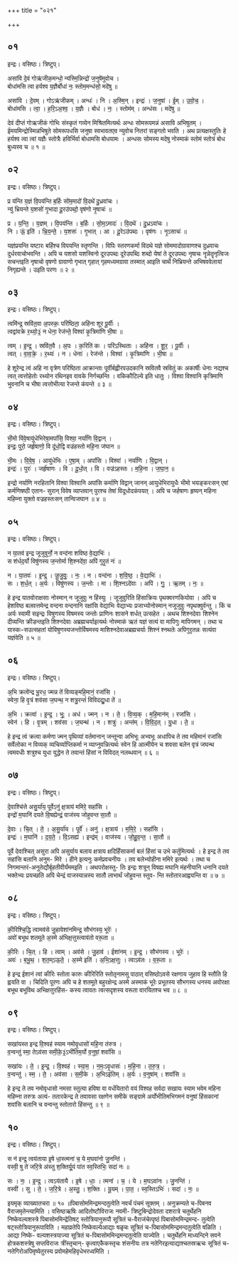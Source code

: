 +++
title = "०२१"

+++


## ०१
इन्द्रः। वसिष्ठः। त्रिष्टुप्।

असा॑वि दे॒वं गोऋ॑जीक॒मन्धो॒ न्य॑स्मि॒न्निन्द्रो॑ ज॒नुषे॑मुवोच ।  
बोधा॑मसि त्वा हर्यश्व य॒ज्ञैर्बोधा॑ नः॒ स्तोम॒मन्ध॑सो॒ मदे॑षु ॥

असा॑वि । दे॒वम् । गोऽऋ॑जीकम् । अन्धः॑ । नि । अ॒स्मि॒न् । इन्द्रः॑ । ज॒नुषा॑ । ई॒म् । उ॒वो॒च॒ ।  
बोधा॑मसि । त्वा॒ । ह॒रि॒ऽअ॒श्व॒ । य॒ज्ञैः । बोध॑ । नः॒ । स्तोम॑म् । अन्ध॑सः । मदे॑षु ॥

देवं दीप्तं गोऋजीकं गोभिः संस्कृतं गव्येन मिश्रितमित्यर्थः अन्धः सोमरूपमन्नं असावि अभिषुतम् । ईमयमिन्द्रोस्मिन्नभिषुते सोमरूपधसि जनुषा स्वभावतएव न्युवोच नितरां सङ्गतो भवति । अथ प्रत्यक्षस्तुतिः हे हर्यश्व त्वा त्वां यज्ञैः स्तोत्रैः हविर्भिर्वा बोधामसि बोधयामः । अन्धसः सोमस्य मदेषु नोस्माकं स्तोमं स्तोत्रं बोध बुध्यस्व च ॥ १ ॥

## ०२
इन्द्रः। वसिष्ठः। त्रिष्टुप्।

प्र य॑न्ति य॒ज्ञं वि॒पय॑न्ति ब॒र्हिः सो॑म॒मादो॑ वि॒दथे॑ दु॒ध्रवा॑चः ।  
न्यु॑ भ्रियन्ते य॒शसो॑ गृ॒भादा दू॒रउ॑पब्दो॒ वृष॑णो नृ॒षाचः॑ ॥

प्र । य॒न्ति॒ । य॒ज्ञम् । वि॒पय॑न्ति । ब॒र्हिः । सो॒म॒ऽमादः॑ । वि॒दथे॑ । दु॒ध्रऽवा॑चः ।  
नि । ऊं॒ इति॑ । भ्रि॒य॒न्ते॒ । य॒शसः॑ । गृ॒भात् । आ । दू॒रेऽउ॑पब्दः । वृष॑णः । नृ॒ऽसाचः॑ ॥

यज्ञंप्रयन्ति यष्टारः बर्हिश्च विपयन्ति स्तृणन्ति । विपिः स्तरणकर्मा विदथे यज्ञे सोममादोग्रावाणश्च दुध्रवाचः दुर्धरवाचोभवन्ति । अपि च यशसो यशस्विनो दूरउपब्दः दूरेउपब्दिः शब्दो येषां ते दूरउपब्दः नृषाचः नॄन्नेतॄनृत्विजः सचन्तइति नृषाचो वृषणो ग्रावाणो गृभात् गृहात् गृहमध्यमग्रावा तस्मात् आइति चार्थे निभ्रियन्ते अभिषववेलायां निगृह्यन्ते । उइति परणः ॥ २ ॥

## ०३
इन्द्रः। वसिष्ठः। त्रिष्टुप्।

त्वमि॑न्द्र॒ स्रवि॑त॒वा अ॒पस्कः॒ परि॑ष्ठिता॒ अहि॑ना शूर पू॒र्वीः ।  
त्वद्वा॑वक्रे र॒थ्यो॒३॒॑ न धेना॒ रेज॑न्ते॒ विश्वा॑ कृ॒त्रिमा॑णि भी॒षा ॥

त्वम् । इ॒न्द्र॒ । स्रवि॑त॒वै । अ॒पः । क॒रिति॑ कः । परि॑ऽस्थिताः । अहि॑ना । शू॒र॒ । पू॒र्वीः ।  
त्वत् । वा॒व॒क्रे॒ । र॒थ्यः॑ । न । धेनाः॑ । रेज॑न्ते । विश्वा॑ । कृ॒त्रिमा॑णि । भी॒षा ॥

हे शूरेन्द्र त्वं अहि ना वृत्रेण परिष्ठिता आक्रान्ताः पूर्वीर्बह्वीरपउदकानि स्रवितवै स्रवितुं कः अकार्षीः धेनाः नद्यश्च त्वत् त्वत्तोहेतोः रथ्योन रथिनइव वावके निर्गच्छन्ति । वकिकौटिल्ये इति धातुः । विश्वा विश्वानि कृत्रिमाणि भुवनानि च भीषा त्वत्तोभीत्या रेजन्ते कंपन्ते ॥ ३ ॥

## ०४
इन्द्रः। वसिष्ठः। त्रिष्टुप्।

भी॒मो वि॑वे॒षायु॑धेभिरेषा॒मपां॑सि॒ विश्वा॒ नर्या॑णि वि॒द्वान् ।  
इन्द्रः॒ पुरो॒ जर्हृ॑षाणो॒ वि दू॑धो॒द्वि वज्र॑हस्तो महि॒ना ज॑घान ॥

भी॒मः । वि॒वे॒ष॒ । आयु॑धेभिः । ए॒षा॒म् । अपां॑सि । विश्वा॑ । नर्या॑णि । वि॒द्वान् ।  
इन्द्रः॑ । पुरः॑ । जर्हृ॑षाणः । वि । दू॒धो॒त् । वि । वज्र॑ऽहस्तः । म॒हि॒ना । ज॒घा॒न॒ ॥

इन्द्रो नर्याणि नरहितानि विश्वा विश्वानि अपांसि कर्माणि विद्वान् जानन् आयुधेभिरायुधैः भीमो भयङ्करःसन् एषां कर्मणिषष्ठी एतान- सुरान् विवेष व्याप्तवान् पुरश्च तेषां विदूधोदकंपयत् । अपि च जर्हषाणः हृष्यन् महिना महिम्ना युक्तो वज्रहस्तःसन् तान्विजघान ॥ ४ ॥

## ०५
इन्द्रः। वसिष्ठः। त्रिष्टुप्।

न या॒तव॑ इन्द्र जूजुवुर्नो॒ न वन्द॑ना शविष्ठ वे॒द्याभिः॑ ।  
स श॑र्धद॒र्यो विषु॑णस्य ज॒न्तोर्मा शि॒श्नदे॑वा॒ अपि॑ गुरृ॒तं नः॑ ॥

न । या॒तवः॑ । इ॒न्द्र॒ । जू॒जु॒वुः॒ । नः॒ । न । वन्द॑ना । श॒वि॒ष्ठ॒ । वे॒द्याभिः॑ ।  
सः । श॒र्ध॒त् । अ॒र्यः । विषु॑णस्य । ज॒न्तोः । मा । शि॒श्नऽदे॑वाः । अपि॑ । गुः॒ । ऋ॒तम् । नः॒ ॥

हे इन्द्र यातवोराक्षसाः नोस्मान् न जूजुवुः न हिंस्युः । जूजुवुरिति हिंसाक्रियः पृथक्वरणकियोवा । अपि च हेशविष्ठ बलवत्तमेन्द्र वन्दना वन्दनानि रक्षांसि वेद्याभिः वेद्याभ्यः प्रजाभ्योनोस्मान् नजूजुवुः नपृथक्वुर्वन्तु । किं च अर्यः स्वामी सइन्द्रः विषुणस्य विषमस्य जन्तोः प्राणिनः शासने शर्धत् उत्सहेत । अथच शिश्नदेवाः शिश्नेन दीव्यन्ति क्रीडन्तइति शिश्नदेवाः अब्रह्मचर्याइत्यर्थः नोस्माकं ऋतं यज्ञं सत्यं वा मापिगुः मापिगमन् । तथा च यास्कः-सउत्सहतां योविषुणस्यजन्तोर्विषमस्य माशिश्नदेवाअब्रह्मचर्याः शिश्नं श्नथतेः अपिगुरृतन्नः सत्यंवा यज्ञंवेति ॥ ५ ॥

## ०६
इन्द्रः। वसिष्ठः। त्रिष्टुप्।

अ॒भि क्रत्वे॑न्द्र भू॒रध॒ ज्मन्न ते॑ विव्यङ्महि॒मानं॒ रजां॑सि ।  
स्वेना॒ हि वृ॒त्रं शव॑सा ज॒घन्थ॒ न शत्रु॒रन्तं॑ विविदद्यु॒धा ते॑ ॥

अ॒भि । क्रत्वा॑ । इ॒न्द्र॒ । भूः॒ । अध॑ । ज्मन् । न । ते॒ । वि॒व्य॒क् । म॒हि॒मान॑म् । रजां॑सि ।  
स्वेन॑ । हि । वृ॒त्रम् । शव॑सा । ज॒घन्थ॑ । न । शत्रुः॑ । अन्त॑म् । वि॒वि॒द॒त् । यु॒धा । ते॒ ॥

हे इन्द्र त्वं क्रत्वा कर्मणा ज्मन् पृथिव्यां वर्तमानान् जन्तून्वा अभिभूः अभ्यभूः अधापिच ते तव महिमानं रजांसि सर्वेलोका न विव्यक् व्यचिर्व्याप्तिकर्मा न व्याप्नुवन्नित्यर्थः स्वेन हि आत्मीयेन च शवसा बलेन वृत्रं जघन्थ त्वमवधीः शत्रुश्च युधा युद्धेन ते तवान्तं हिंसां न विविदत् नलब्धवान् ॥ ६ ॥

## ०७
इन्द्रः। वसिष्ठः। त्रिष्टुप्।

दे॒वाश्चि॑त्ते असु॒र्या॑य॒ पूर्वेऽनु॑ क्ष॒त्राय॑ ममिरे॒ सहां॑सि ।  
इन्द्रो॑ म॒घानि॑ दयते वि॒षह्येन्द्रं॒ वाज॑स्य जोहुवन्त सा॒तौ ॥

दे॒वाः । चि॒त् । ते॒ । अ॒सु॒र्या॑य । पूर्वे॑ । अनु॑ । क्ष॒त्राय॑ । म॒मि॒रे॒ । सहां॑सि ।  
इन्द्रः॑ । म॒घानि॑ । द॒य॒ते॒ । वि॒ऽसह्य॑ । इन्द्र॑म् । वाज॑स्य । जो॒हु॒व॒न्त॒ । सा॒तौ ॥

पूर्वे देवाश्चित् असुरा अपि असुर्याय बलाय क्षत्राय क्षदिर्हिंसाकर्मा बलं हिंसां च उभे कर्तुमित्यर्थः । हे इन्द्र ते तव सहांसि बलानि अनुम- मिरे । हीने इत्यनुः कर्मप्रवचनीयः । तव बलेभ्योहीना ममिरे इत्यर्थः । तथा च निगमान्तरं-अनुतेद्यौर्बृहतीवीर्यंममइति । अथपरोक्षस्तु- तिः इन्द्रः शत्रून् विषह्य मघानि मंहनीयानि धनानि दयते भक्तेभ्यः प्रयच्छति अपि चेन्द्रं वाजस्यान्नस्य सातौ लाभार्थं जोहुवन्त स्तुव- न्ति स्तोतारआह्वयन्ति वा ॥ ७ ॥

## ०८
इन्द्रः। वसिष्ठः। त्रिष्टुप्।

की॒रिश्चि॒द्धि त्वामव॑से जु॒हावेशा॑नमिन्द्र॒ सौभ॑गस्य॒ भूरेः॑ ।  
अवो॑ बभूथ शतमूते अ॒स्मे अ॑भिक्ष॒त्तुस्त्वाव॑तो वरू॒ता ॥

की॒रिः । चि॒त् । हि । त्वाम् । अव॑से । जु॒हाव॑ । ईशा॑नम् । इ॒न्द्र॒ । सौभ॑गस्य । भूरेः॑ ।  
अवः॑ । ब॒भू॒थ॒ । श॒त॒म्ऽऊ॒ते॒ । अ॒स्मे इति॑ । अ॒भि॒ऽक्ष॒त्तुः । त्वाऽव॑तः । व॒रू॒ता ॥

हे इन्द्र ईशानं त्वां कीरिः स्तोता कारुः कीरिरिति स्तोतृनामसु पाठात् वसिष्ठोऽवसे रक्षणाय जुहाव हि स्तौति हि ह्वयति वा । चिदिति पूरणः अपि च हे शतमूते बहुरक्षेन्द्र अस्मे अस्माकं भूरेः प्रभूतस्य सौभगस्य धनस्य अवोरक्षा बभूथ बभूविथ अभिक्षत्तुरहिंस- कस्य त्वावतः त्वत्सदृशस्य वरूता वारयितश्च भव ॥ ८ ॥

## ०९
इन्द्रः। वसिष्ठः। त्रिष्टुप्।

सखा॑यस्त इन्द्र वि॒श्वह॑ स्याम नमोवृ॒धासो॑ महि॒ना त॑रुत्र ।  
व॒न्वन्तु॑ स्मा॒ तेऽव॑सा समी॒के॒३॒॑ऽभी॑तिम॒र्यो व॒नुषां॒ शवां॑सि ॥

सखा॑यः । ते॒ । इ॒न्द्र॒ । वि॒श्वह॑ । स्या॒म॒ । न॒मः॒ऽवृ॒धासः॑ । म॒हि॒ना । त॒रु॒त्र॒ ।  
व॒न्वन्तु॑ । स्म॒ । ते॒ । अव॑सा । स॒मी॒के । अ॒भिऽइ॑तिम् । अ॒र्यः । व॒नुषा॑म् । शवां॑सि ॥

हे इन्द्र ते तव नमोवृधासो नमसा स्तुत्या हविषा वा वर्धयितारो वयं विश्वह सर्वदा सखायः स्याम भवेम महिना महिम्ना तरुत्रः अत्यं- ततारकेन्द्र ते तवावसा रक्षणेन समीके सङ्ग्रामे अर्योभीतिमभिगमनं वनुषां हिंसकानां शवांसि बलानि च वन्वन्तु स्तोतारो हिंसन्तु ॥ ९ ॥

## १०
इन्द्रः। वसिष्ठः। त्रिष्टुप्।

स न॑ इन्द्र॒ त्वय॑ताया इ॒षे धा॒स्त्मना॑ च॒ ये म॒घवा॑नो जु॒नन्ति॑ ।  
वस्वी॒ षु ते॑ जरि॒त्रे अ॑स्तु श॒क्तिर्यू॒यं पा॑त स्व॒स्तिभिः॒ सदा॑ नः ॥

सः । नः॒ । इ॒न्द्र॒ । त्वऽय॑तायै । इ॒षे । धाः॒ । त्मना॑ । च॒ । ये । म॒घऽवा॑नः । जु॒नन्ति॑ ।  
वस्वी॑ । सु । ते॒ । ज॒रि॒त्रे । अ॒स्तु॒ । श॒क्तिः । यू॒यम् । पा॒त॒ । स्व॒स्तिऽभिः॑ । सदा॑ । नः॒ ॥

इयमृक् व्याख्यातचरा ॥ १० ॥पिबासोममिन्द्रमन्दतुत्वेति नवर्चं पंचमं सूक्तम् । अनुक्रम्यते च-पिबनव वैराजमृतेन्त्यामिति । वसिष्ठऋषिः आदितोष्टौविराजः नवमी- त्रिष्टुबिन्द्रोदेवता दशरात्रे चतुर्थेहनि निष्केवल्यशस्त्रे पिबासोममिन्द्रेतिषट् स्तोत्रियानुरूपौ सूत्रितं च-वैराजंचेत्पृष्ठं पिबासोममिन्द्रमन्द- तुत्वेति षट्स्तोत्रियानुरूपाविति । महाव्रतेपि निष्केवल्येआद्याः षळृचः सूत्रितं च-पिबासोममिन्द्रमन्दतुत्वेति षळिति । आद्या निष्के- वल्यशस्त्रयाज्या सूत्रितं च-पिबासोममिन्द्रमन्दतुत्वेति याज्येति । चतुर्थेहनि माध्यन्दिने सवने होत्रकशस्त्रेषु सप्तविराजः त्रींस्तृचान्- कृत्वाएकैकस्तृचः शंसनीयः तत्र नतेगिरइत्याद्याश्चतस्रऋचः सूत्रितं च-नतेगिरोअपिमृष्येतुरस्य प्रवोमहेमहिवृधेभरध्वमिति ।